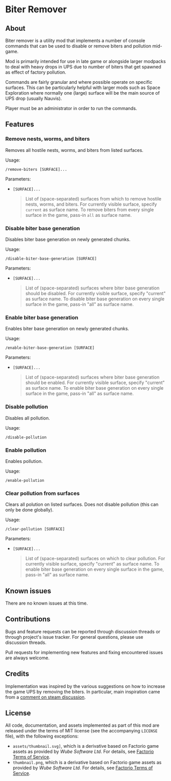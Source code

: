 Biter Remover
=============


About
-----

Biter remover is a utility mod that implements a number of console commands that can be used to disable or remove biters and pollution mid-game.

Mod is primarily intended for use in late game or alongside larger modpacks to deal with heavy drops in UPS due to number of biters that get spawned as effect of factory pollution.

Commands are fairly granular and where possible operate on specific surfaces. This can be particularly helpful with larger mods such as Space Exploration where normally one (large) surface will be the main source of UPS drop (usually Nauvis).

Player must be an administrator in order to run the commands.


Features
--------


### Remove nests, worms, and biters

Removes all hostile nests, worms, and biters from listed surfaces.

Usage:
```
/remove-biters [SURFACE]...
```

Parameters:

-   `[SURFACE]...`

    > List of (space-separated) surfaces from which to remove hostile nests, worms, and biters. For currently visible surface, specify `current` as surface name. To remove biters from every single surface in the game, pass-in `all` as surface name.


### Disable biter base generation

Disables biter base generation on newly generated chunks.

Usage:
```
/disable-biter-base-generation [SURFACE]
```

Parameters:

-   `[SURFACE]...`

    > List of (space-separated) surfaces where biter base generation should be disabled. For currently visible surface, specify "current" as surface name. To disable biter base generation on every single surface in the game, pass-in "all" as surface name.


### Enable biter base generation

Enables biter base generation on newly generated chunks.

Usage:
```
/enable-biter-base-generation [SURFACE]
```

Parameters:

-   `[SURFACE]...`

    > List of (space-separated) surfaces where biter base generation should be enabled. For currently visible surface, specify "current" as surface name. To enable biter base generation on every single surface in the game, pass-in "all" as surface name.


### Disable pollution

Disables all pollution.

Usage:
```
/disable-pollution
```


### Enable pollution

Enables pollution.

Usage:
```
/enable-pollution
```


### Clear pollution from surfaces

Clears all polution on listed surfaces. Does not disable pollution (this can only be done globally).

Usage:
```
/clear-pollution [SURFACE]
```

Parameters:

-   `[SURFACE]...`

    > List of (space-separated) surfaces on which to clear pollution. For currently visible surface, specify "current" as surface name. To enable biter base generation on every single surface in the game, pass-in "all" as surface name.


Known issues
------------

There are no known issues at this time.


Contributions
-------------

Bugs and feature requests can be reported through discussion threads or through project's issue tracker. For general questions, please use discussion threads.

Pull requests for implementing new features and fixing encountered issues are always welcome.


Credits
-------

Implementation was inspired by the various suggestions on how to increase the game UPS by removing the biters. In particular, main inspiration came from a [comment on steam discussion](https://steamcommunity.com/app/427520/discussions/0/1636417404918725229/#c1636417404918817381).


License
-------

All code, documentation, and assets implemented as part of this mod are released under the terms of MIT license (see the accompanying `LICENSE` file), with the following exceptions:

-    `assets/thumbnail.svg]`, which is a derivative based on Factorio game assets as provided by *Wube Software Ltd*. For details, see [Factorio Terms of Service](https://www.factorio.com/terms-of-service).
-    `thumbnail.png`, which is a derivative based on Factorio game assets as provided by *Wube Software Ltd*. For details, see [Factorio Terms of Service](https://www.factorio.com/terms-of-service).
